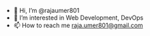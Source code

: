 - 👋 Hi, I’m @rajaumer801
- 👀 I’m interested in Web Development, DevOps
- 📫 How to reach me raja.umer801@gmail.com

<!---
rajaumer801/rajaumer801 is a ✨ special ✨ repository because its `README.md` (this file) appears on your GitHub profile.
You can click the Preview link to take a look at your changes.
--->
